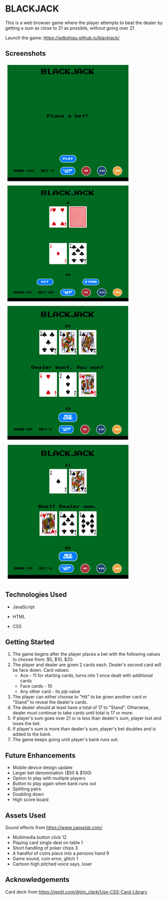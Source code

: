 # BLACKJACK

This is a web browser game where the player attempts to beat the dealer by getting a sum as close to 21 as possible, without going over 21.

Launch the game: https://adbshiau.github.io/blackjack/

## Screenshots

<p float="left">
<img src="/assets/images/home.png" width="400">
<img src="/assets/images/starting cards.png" width="400" height="380">
<img src="/assets/images/player won.png" width="400">
<img src="/assets/images/dealer won.png" width="400">
</p>
  
## Technologies Used

* JavaScript

* HTML

* CSS

## Getting Started

1) The game begins after the player places a bet with the following values to choose from: $5, $10, $20.
2) The player and dealer are given 2 cards each. Dealer's second card will be face down. Card values:
    - Ace - 11 for starting cards, turns into 1 once dealt with additional cards
    - Face cards - 10
    - Any other card - its pip value
3) The player can either choose to "Hit" to be given another card or "Stand" to reveal the dealer's cards.
4) The dealer should at least have a total of 17 to "Stand". Otherwise, dealer must continue to take cards until total is 17 or more.
5) If player's sum goes over 21 or is less than dealer's sum, player lost and loses the bet.
6) If player's sum is more than dealer's sum, player's bet doubles and is added to the bank.
7) The game keeps going until player's bank runs out.

## Future Enhancements

* Mobile device design update
* Larger bet denomination ($50 & $100)
* Option to play with multiple players
* Button to play again when bank runs out
* Splitting pairs
* Doubling down
* High score board

## Assets Used

Sound effects from https://www.zapsplat.com/
* Multimedia button click 12
* Playing card single deal on table 1
* Short handling of poker chips 3
* A handful of coins place into a persons hand 9
* Game sound, coin error, glitch 1
* Cartoon high pitched voice says, loser

## Acknowledgements

Card deck from https://replit.com/@jim_clark/Use-CSS-Card-Library
